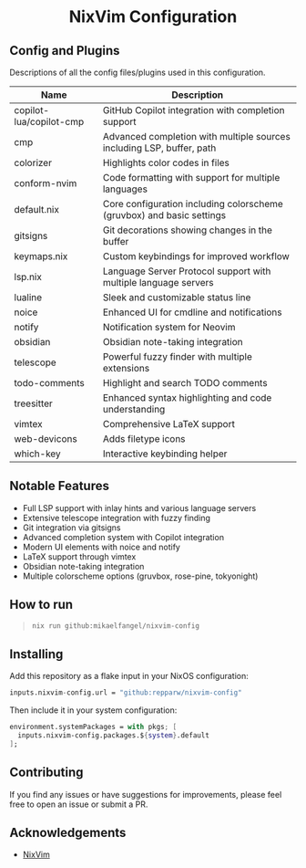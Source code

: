 <h1 align="center">NixVim Configuration</h1>

## Config and Plugins

Descriptions of all the config files/plugins used in this configuration.

| Name | Description |
| --- | --- |
| copilot-lua/copilot-cmp | GitHub Copilot integration with completion support |
| cmp | Advanced completion with multiple sources including LSP, buffer, path |
| colorizer | Highlights color codes in files |
| conform-nvim | Code formatting with support for multiple languages |
| default.nix | Core configuration including colorscheme (gruvbox) and basic settings |
| gitsigns | Git decorations showing changes in the buffer |
| keymaps.nix | Custom keybindings for improved workflow |
| lsp.nix | Language Server Protocol support with multiple language servers |
| lualine | Sleek and customizable status line |
| noice | Enhanced UI for cmdline and notifications |
| notify | Notification system for Neovim |
| obsidian | Obsidian note-taking integration |
| telescope | Powerful fuzzy finder with multiple extensions |
| todo-comments | Highlight and search TODO comments |
| treesitter | Enhanced syntax highlighting and code understanding |
| vimtex | Comprehensive LaTeX support |
| web-devicons | Adds filetype icons |
| which-key | Interactive keybinding helper |

## Notable Features

- Full LSP support with inlay hints and various language servers
- Extensive telescope integration with fuzzy finding
- Git integration via gitsigns
- Advanced completion system with Copilot integration
- Modern UI elements with noice and notify
- LaTeX support through vimtex
- Obsidian note-taking integration
- Multiple colorscheme options (gruvbox, rose-pine, tokyonight)

## How to run

> ```bash
> nix run github:mikaelfangel/nixvim-config
> ```

## Installing

Add this repository as a flake input in your NixOS configuration:

```nix
inputs.nixvim-config.url = "github:repparw/nixvim-config"
```

Then include it in your system configuration:

```nix
environment.systemPackages = with pkgs; [
  inputs.nixvim-config.packages.${system}.default
];
```

## Contributing

If you find any issues or have suggestions for improvements, please feel free to open an issue or submit a PR.

## Acknowledgements
* [NixVim](https://github.com/nix-community/nixvim)

